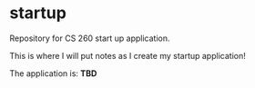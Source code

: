 # startup
Repository for CS 260 start up application.

This is where I will put notes as I create my startup application!

The application is: **TBD**
